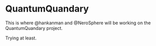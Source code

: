 # QuantumQuandary

This is where @hankanman and @NeroSphere will be working on the QuantumQuandary project.

Trying at least.

